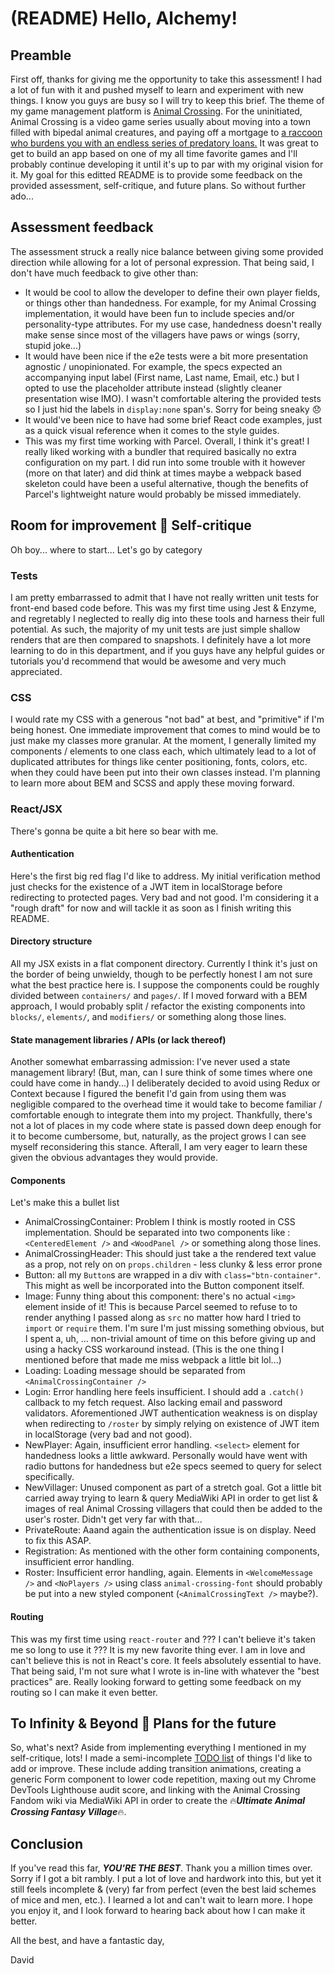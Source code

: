 # (README) Hello, Alchemy!

## Preamble
First off, thanks for giving me the opportunity to take this assessment! I had a lot of fun with it and pushed myself to learn and experiment with new things.
I know you guys are busy so I will try to keep this brief.
The theme of my game management platform is [Animal Crossing](https://en.wikipedia.org/wiki/Animal_Crossing). For the uninitiated, Animal Crossing is a video game
series usually about moving into a town filled with bipedal animal creatures, and paying off a mortgage to [a raccoon who burdens you with an endless series of predatory loans.](https://github.com/davidblader/players-react-skeleton/blob/master/src/img/TomNook.png)
It was great to get to build an app based on one of my all time favorite games and I'll probably continue developing it until
it's up to par with my original vision for it.
My goal for this editted README is to provide some feedback on the provided assessment, self-critique, and future plans.
So without further ado...

## Assessment feedback
The assessment struck a really nice balance between giving some provided direction while allowing for a lot of personal expression.
That being said, I don't have much feedback to give other than:
  - It would be cool to allow the developer to define their own player fields, or things other than handedness. For example, for my Animal Crossing implementation, it would have been fun to include species and/or personality-type attributes. For my use case, handedness doesn't really make sense since most of the villagers have paws or wings (sorry, stupid joke...)
  - It would have been nice if the e2e tests were a bit more presentation agnostic / unopinionated. For example, the specs expected an accompanying input label (First name, Last name, Email, etc.) but I opted to use the placeholder attribute instead (slightly cleaner presentation wise IMO). I wasn't comfortable altering the provided tests so I just hid the labels in `display:none` span's. Sorry for being sneaky 😞
  - It would've been nice to have had some brief React code examples, just as a quick visual reference when it comes to the style guides.
  - This was my first time working with Parcel. Overall, I think it's great! I really liked working with a bundler that required basically no extra configuration on my part. I did run into some trouble with it however (more on that later) and did think at times maybe a webpack based skeleton could have been a useful alternative, though the benefits of Parcel's lightweight nature would probably be missed immediately.
  
## Room for improvement 🤦 Self-critique
Oh boy... where to start...
Let's go by category

### Tests
I am pretty embarrassed to admit that I have not really written unit tests for front-end based code before. This was my first time using Jest & Enzyme, and regretably I neglected to really dig into these tools and harness their full potential. As such, the majority of my unit tests are just simple shallow renders that are then compared to snapshots. I definitely have a lot more learning to do in this department, and if you guys have any helpful guides or tutorials you'd recommend that would be awesome and very much appreciated.

### CSS
I would rate my CSS with a generous "not bad" at best, and "primitive" if I'm being honest. One immediate improvement that comes to mind would be to just make my classes more granular. At the moment, I generally limited my components / elements to one class each, which ultimately lead to a lot of duplicated attributes for things like center positioning, fonts, colors, etc. when they could have been put into their own classes instead. I'm planning to learn more about BEM and SCSS and apply these moving forward.

### React/JSX
There's gonna be quite a bit here so bear with me.

#### Authentication
Here's the first big red flag I'd like to address. My initial verification method just checks for the existence of a JWT item in localStorage before redirecting to protected pages. Very bad and not good. I'm considering it a "rough draft" for now and will tackle it as soon as I finish writing this README.

#### Directory structure
All my JSX exists in a flat component directory. Currently I think it's just on the border of being unwieldy, though to be perfectly honest I am not sure what the best practice here is. I suppose the components could be roughly divided between `containers/` and `pages/`. If I moved forward with a BEM approach, I would probably split / refactor the existing components into `blocks/`, `elements/`, and `modifiers/` or something along those lines.

#### State management libraries / APIs (or lack thereof)
Another somewhat embarrassing admission: I've never used a state management library! (But, man, can I sure think of some times where one could have come in handy...) I deliberately decided to avoid using Redux or Context because I figured the benefit I'd gain from using them was negligible compared to the overhead time it would take to become familiar / comfortable enough to integrate them into my project. Thankfully, there's not a lot of places in my code where state is passed down deep enough for it to become cumbersome, but, naturally, as the project grows I can see myself reconsidering this stance. Afterall, I am very eager to learn these given the obvious advantages they would provide.

#### Components
Let's make this a bullet list
  - AnimalCrossingContainer: Problem I think is mostly rooted in CSS implementation. Should be separated into two components like : `<CenteredElement />` and `<WoodPanel />` or something along those lines.
  - AnimalCrossingHeader: This should just take a the rendered text value as a prop, not rely on on `props.children` - less clunky & less error prone
  - Button: all my `Button`s are wrapped in a div with `class="btn-container"`. This might as well be incorporated into the Button component itself.
  - Image: Funny thing about this component: there's no actual `<img>` element inside of it! This is because Parcel seemed to refuse to to render anything I passed along as `src` no matter how hard I tried to `import` or `require` them. I'm sure I'm just missing something obvious, but I spent a, uh, ... non-trivial amount of time on this before giving up and using a hacky CSS workaround instead. (This is the one thing I mentioned before that made me miss webpack a little bit lol...)
  - Loading: Loading message should be separated from `<AnimalCrossingContainer />`
  - Login: Error handling here feels insufficient. I should add a `.catch()` callback to my fetch request. Also lacking email and password validators. Aforementioned JWT authentication weakness is on display when redirecting to `/roster` by simply relying on existence of JWT item in localStorage (very bad and not good).
  - NewPlayer: Again, insufficient error handling. `<select>` element for handedness looks a little awkward. Personally would have went with radio buttons for handedness but e2e specs seemed to query for select specifically.
  - NewVillager: Unused component as part of a stretch goal. Got a little bit carried away trying to learn & query MediaWiki API in order to get list & images of real Animal Crossing villagers that could then be added to the user's roster. Didn't get very far with that...
  - PrivateRoute: Aaand again the authentication issue is on display. Need to fix this ASAP.
  - Registration: As mentioned with the other form containing components, insufficient error handling.
  - Roster: Insufficient error handling, again. Elements in `<WelcomeMessage />` and `<NoPlayers />` using class `animal-crossing-font` should probably be put into a new styled component (`<AnimalCrossingText />` maybe?).
  

#### Routing
This was my first time using `react-router` and ??? I can't believe it's taken me so long to use it ??? It is my new favorite thing ever. I am in love and can't believe this is not in React's core. It feels absolutely essential to have. That being said, I'm not sure what I wrote is in-line with whatever the "best practices" are. Really looking forward to getting some feedback on my routing so I can make it even better.

## To Infinity & Beyond :rocket: Plans for the future
So, what's next? Aside from implementing everything I mentioned in my self-critique, lots! I made a semi-incomplete [TODO list](https://github.com/davidblader/players-react-skeleton/issues/1) of things I'd like to add or improve. These include adding transition animations, creating a generic Form component to lower code repetition, maxing out my Chrome DevTools Lighthouse audit score, and linking with the Animal Crossing Fandom wiki via MediaWiki API in order to create the :fire:**_Ultimate Animal Crossing Fantasy Village_**:fire:.

## Conclusion
If you've read this far, **_YOU'RE THE BEST_**. Thank you a million times over. Sorry if I got a bit rambly. I put a lot of love and hardwork into this, but yet it still feels incomplete & (very) far from perfect (even the best laid schemes of mice and men, etc.).
I learned a lot and can't wait to learn more.
I hope you enjoy it, and I look forward to hearing back about how I can make it better.

All the best, and have a fantastic day,

David
